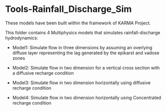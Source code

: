 # Tools-Rainfall_Discharge_Sim

These models have been built within the framework of KARMA Project.

This folder contains 4 Multiphysics models that simulates rainfall-discharge hydrodynamics:

- Model1: Simulate flow in three dimensions by assuming an overlying diffuse layer representing the lag generated by the epikarst and vadose zones

- Model2: Simulate flow in two dimension for a vertical cross section with a diffusive recharge condition

- Model3: Simulate flow in two dimension horizontally using diffusive recharge condition

- Model4: Simulate flow in two dimension horizontally using Concentrated recharge condition
